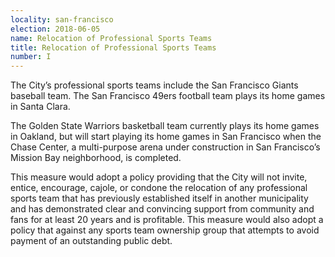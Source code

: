 ```yaml
---
locality: san-francisco
election: 2018-06-05
name: Relocation of Professional Sports Teams
title: Relocation of Professional Sports Teams
number: I
---
```

The City’s professional sports teams include the San Francisco Giants baseball team. The San
Francisco 49ers football team plays its home games in Santa Clara.

The Golden State Warriors basketball team currently plays its home games in Oakland, but will
start playing its home games in San Francisco when the Chase Center, a multi-purpose arena
under construction in San Francisco’s Mission Bay neighborhood, is completed.

This measure would adopt a policy providing that the City will not invite, entice, encourage,
cajole, or condone the relocation of any professional sports team that has previously established
itself in another municipality and has demonstrated clear and convincing support from
community and fans for at least 20 years and is profitable. This measure would also adopt a
policy that against any sports team ownership group that attempts to avoid payment of an
outstanding public debt.
